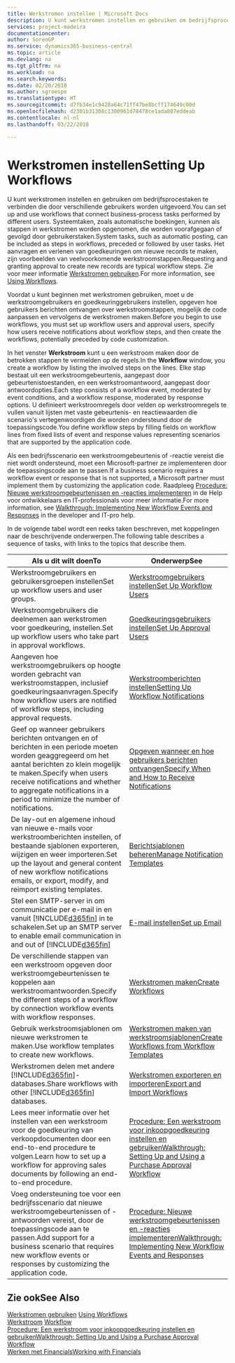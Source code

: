 ```yaml
---
title: Werkstromen instellen | Microsoft Docs
description: U kunt werkstromen instellen en gebruiken om bedrijfsprocestaken te verbinden die door verschillende gebruikers worden uitgevoerd. Systeemtaken, zoals automatische boekingen, kunnen als stappen in werkstromen worden opgenomen, die worden voorafgegaan of gevolgd door gebruikerstaken. Het aanvragen en verlenen van goedkeuringen om nieuwe records te maken, zijn voorbeelden van veelvoorkomende werkstroomstappen.
services: project-madeira
documentationcenter: 
author: SorenGP
ms.service: dynamics365-business-central
ms.topic: article
ms.devlang: na
ms.tgt_pltfrm: na
ms.workload: na
ms.search.keywords: 
ms.date: 02/20/2018
ms.author: sgroespe
ms.translationtype: HT
ms.sourcegitcommit: d7fb34e1c9428a64c71ff47be8bcff174649c00d
ms.openlocfilehash: d2301b31308c1300961d78478ce1ada807eddeab
ms.contentlocale: nl-nl
ms.lasthandoff: 03/22/2018

---
```

# <a name="setting-up-workflows"></a><span data-ttu-id="b2fbb-105">Werkstromen instellen</span><span class="sxs-lookup"><span data-stu-id="b2fbb-105">Setting Up Workflows</span></span>
<span data-ttu-id="b2fbb-106">U kunt werkstromen instellen en gebruiken om bedrijfsprocestaken te verbinden die door verschillende gebruikers worden uitgevoerd.</span><span class="sxs-lookup"><span data-stu-id="b2fbb-106">You can set up and use workflows that connect business-process tasks performed by different users.</span></span> <span data-ttu-id="b2fbb-107">Systeemtaken, zoals automatische boekingen, kunnen als stappen in werkstromen worden opgenomen, die worden voorafgegaan of gevolgd door gebruikerstaken.</span><span class="sxs-lookup"><span data-stu-id="b2fbb-107">System tasks, such as automatic posting, can be included as steps in workflows, preceded or followed by user tasks.</span></span> <span data-ttu-id="b2fbb-108">Het aanvragen en verlenen van goedkeuringen om nieuwe records te maken, zijn voorbeelden van veelvoorkomende werkstroomstappen.</span><span class="sxs-lookup"><span data-stu-id="b2fbb-108">Requesting and granting approval to create new records are typical workflow steps.</span></span> <span data-ttu-id="b2fbb-109">Zie voor meer informatie [Werkstromen gebruiken](across-use-workflows.md).</span><span class="sxs-lookup"><span data-stu-id="b2fbb-109">For more information, see [Using Workflows](across-use-workflows.md).</span></span>  

 <span data-ttu-id="b2fbb-110">Voordat u kunt beginnen met werkstromen gebruiken, moet u de werkstroomgebruikers en goedkeuringgebruikers instellen, opgeven hoe gebruikers berichten ontvangen over werkstroomstappen, mogelijk de code aanpassen en vervolgens de werkstromen maken.</span><span class="sxs-lookup"><span data-stu-id="b2fbb-110">Before you begin to use workflows, you must set up workflow users and approval users, specify how users receive notifications about workflow steps, and then create the workflows, potentially preceded by code customization.</span></span>  

 <span data-ttu-id="b2fbb-111">In het venster **Werkstroom** kunt u een werkstroom maken door de betrokken stappen te vermelden op de regels.</span><span class="sxs-lookup"><span data-stu-id="b2fbb-111">In the **Workflow** window, you create a workflow by listing the involved steps on the lines.</span></span> <span data-ttu-id="b2fbb-112">Elke stap bestaat uit een werkstroomgebeurtenis, aangepast door gebeurtenistoestanden, en een werkstroomantwoord, aangepast door antwoordopties.</span><span class="sxs-lookup"><span data-stu-id="b2fbb-112">Each step consists of a workflow event, moderated by event conditions, and a workflow response, moderated by response options.</span></span> <span data-ttu-id="b2fbb-113">U definieert werkstroomregels door velden op werkstroomregels te vullen vanuit lijsten met vaste gebeurtenis- en reactiewaarden die scenario's vertegenwoordigen die worden ondersteund door de toepassingscode.</span><span class="sxs-lookup"><span data-stu-id="b2fbb-113">You define workflow steps by filling fields on workflow lines from fixed lists of event and response values representing scenarios that are supported by the application code.</span></span>  

 <span data-ttu-id="b2fbb-114">Als een bedrijfsscenario een werkstroomgebeurtenis of -reactie vereist die niet wordt ondersteund, moet een Microsoft-partner ze implementeren door de toepassingscode aan te passen.</span><span class="sxs-lookup"><span data-stu-id="b2fbb-114">If a business scenario requires a workflow event or response that is not supported, a Microsoft partner must implement them by customizing the application code.</span></span> <span data-ttu-id="b2fbb-115">Raadpleeg [Procedure: Nieuwe werkstroomgebeurtenissen en -reacties implementeren](/dynamics-nav/Walkthrough--Implementing-New-Workflow-Events-and-Responses) in de Help voor ontwikkelaars en IT-professionals voor meer informatie.</span><span class="sxs-lookup"><span data-stu-id="b2fbb-115">For more information, see [Walkthrough: Implementing New Workflow Events and Responses](/dynamics-nav/Walkthrough--Implementing-New-Workflow-Events-and-Responses) in the developer and IT-pro help.</span></span>

 <span data-ttu-id="b2fbb-116">In de volgende tabel wordt een reeks taken beschreven, met koppelingen naar de beschrijvende onderwerpen.</span><span class="sxs-lookup"><span data-stu-id="b2fbb-116">The following table describes a sequence of tasks, with links to the topics that describe them.</span></span>  

|<span data-ttu-id="b2fbb-117">**Als u dit wilt doen**</span><span class="sxs-lookup"><span data-stu-id="b2fbb-117">**To**</span></span>|<span data-ttu-id="b2fbb-118">**Onderwerp**</span><span class="sxs-lookup"><span data-stu-id="b2fbb-118">**See**</span></span>|  
|------------|-------------|  
|<span data-ttu-id="b2fbb-119">Werkstroomgebruikers en gebruikersgroepen instellen</span><span class="sxs-lookup"><span data-stu-id="b2fbb-119">Set up workflow users and user groups.</span></span>|[<span data-ttu-id="b2fbb-120">Werkstroomgebruikers instellen</span><span class="sxs-lookup"><span data-stu-id="b2fbb-120">Set Up Workflow Users</span></span>](across-how-to-set-up-workflow-users.md)|  
|<span data-ttu-id="b2fbb-121">Werkstroomgebruikers die deelnemen aan werkstromen voor goedkeuring, instellen.</span><span class="sxs-lookup"><span data-stu-id="b2fbb-121">Set up workflow users who take part in approval workflows.</span></span>|[<span data-ttu-id="b2fbb-122">Goedkeuringsgebruikers instellen</span><span class="sxs-lookup"><span data-stu-id="b2fbb-122">Set Up Approval Users</span></span>](across-how-to-set-up-approval-users.md)|  
|<span data-ttu-id="b2fbb-123">Aangeven hoe werkstroomgebruikers op hoogte worden gebracht van werkstroomstappen, inclusief goedkeuringsaanvragen.</span><span class="sxs-lookup"><span data-stu-id="b2fbb-123">Specify how workflow users are notified of workflow steps, including approval requests.</span></span>|[<span data-ttu-id="b2fbb-124">Werkstroomberichten instellen</span><span class="sxs-lookup"><span data-stu-id="b2fbb-124">Setting Up Workflow Notifications</span></span>](across-setting-up-workflow-notifications.md)|  
|<span data-ttu-id="b2fbb-125">Geef op wanneer gebruikers berichten ontvangen en of berichten in een periode moeten worden geaggregeerd om het aantal berichten zo klein mogelijk te maken.</span><span class="sxs-lookup"><span data-stu-id="b2fbb-125">Specify when users receive notifications and whether to aggregate notifications in a period to minimize the number of notifications.</span></span>|[<span data-ttu-id="b2fbb-126">Opgeven wanneer en hoe gebruikers berichten ontvangen</span><span class="sxs-lookup"><span data-stu-id="b2fbb-126">Specify When and How to Receive Notifications</span></span>](across-how-to-specify-when-and-how-to-receive-notifications.md)|  
|<span data-ttu-id="b2fbb-127">De lay-out en algemene inhoud van nieuwe e-mails voor werkstroomberichten instellen, of bestaande sjablonen exporteren, wijzigen en weer importeren.</span><span class="sxs-lookup"><span data-stu-id="b2fbb-127">Set up the layout and general content of new workflow notifications emails, or export, modify, and reimport existing templates.</span></span>|[<span data-ttu-id="b2fbb-128">Berichtsjablonen beheren</span><span class="sxs-lookup"><span data-stu-id="b2fbb-128">Manage Notification Templates</span></span>](across-how-to-manage-notification-templates.md)|  
|<span data-ttu-id="b2fbb-129">Stel een SMTP-server in om communicatie per e-mail in en vanuit [!INCLUDE[d365fin](includes/d365fin_md.md)] in te schakelen.</span><span class="sxs-lookup"><span data-stu-id="b2fbb-129">Set up an SMTP server to enable email communication in and out of [!INCLUDE[d365fin](includes/d365fin_md.md)]</span></span>|[<span data-ttu-id="b2fbb-130">E-mail instellen</span><span class="sxs-lookup"><span data-stu-id="b2fbb-130">Set up Email</span></span>](admin-how-setup-email.md)|
|<span data-ttu-id="b2fbb-131">De verschillende stappen van een werkstroom opgeven door werkstroomgebeurtenissen te koppelen aan werkstroomantwoorden.</span><span class="sxs-lookup"><span data-stu-id="b2fbb-131">Specify the different steps of a workflow by connection workflow events with workflow responses.</span></span>|[<span data-ttu-id="b2fbb-132">Werkstromen maken</span><span class="sxs-lookup"><span data-stu-id="b2fbb-132">Create Workflows</span></span>](across-how-to-create-workflows.md)|  
|<span data-ttu-id="b2fbb-133">Gebruik werkstroomsjablonen om nieuwe werkstromen te maken.</span><span class="sxs-lookup"><span data-stu-id="b2fbb-133">Use workflow templates to create new workflows.</span></span>|[<span data-ttu-id="b2fbb-134">Werkstromen maken van werkstroomsjablonen</span><span class="sxs-lookup"><span data-stu-id="b2fbb-134">Create Workflows from Workflow Templates</span></span>](across-how-to-create-workflows-from-workflow-templates.md)|  
|<span data-ttu-id="b2fbb-135">Werkstromen delen met andere [!INCLUDE[d365fin](includes/d365fin_md.md)]-databases.</span><span class="sxs-lookup"><span data-stu-id="b2fbb-135">Share workflows with other [!INCLUDE[d365fin](includes/d365fin_md.md)] databases.</span></span>|[<span data-ttu-id="b2fbb-136">Werkstromen exporteren en importeren</span><span class="sxs-lookup"><span data-stu-id="b2fbb-136">Export and Import Workflows</span></span>](across-how-to-export-and-import-workflows.md)|  
|<span data-ttu-id="b2fbb-137">Lees meer informatie over het instellen van een werkstroom voor de goedkeuring van verkoopdocumenten door een end-to-end procedure te volgen.</span><span class="sxs-lookup"><span data-stu-id="b2fbb-137">Learn how to set up a workflow for approving sales documents by following an end-to-end procedure.</span></span>|[<span data-ttu-id="b2fbb-138">Procedure: Een werkstroom voor inkoopgoedkeuring instellen en gebruiken</span><span class="sxs-lookup"><span data-stu-id="b2fbb-138">Walkthrough: Setting Up and Using a Purchase Approval Workflow</span></span>](walkthrough-setting-up-and-using-a-purchase-approval-workflow.md)|  
|<span data-ttu-id="b2fbb-139">Voeg ondersteuning toe voor een bedrijfsscenario dat nieuwe werkstroomgebeurtenissen of -antwoorden vereist, door de toepassingscode aan te passen.</span><span class="sxs-lookup"><span data-stu-id="b2fbb-139">Add support for a business scenario that requires new workflow events or responses by customizing the application code.</span></span>|[<span data-ttu-id="b2fbb-140">Procedure: Nieuwe werkstroomgebeurtenissen en -reacties implementeren</span><span class="sxs-lookup"><span data-stu-id="b2fbb-140">Walkthrough: Implementing New Workflow Events and Responses</span></span>](/dynamics-nav/Walkthrough--Implementing-New-Workflow-Events-and-Responses)|  

## <a name="see-also"></a><span data-ttu-id="b2fbb-141">Zie ook</span><span class="sxs-lookup"><span data-stu-id="b2fbb-141">See Also</span></span>  
 <span data-ttu-id="b2fbb-142">[Werkstromen gebruiken](across-use-workflows.md) </span><span class="sxs-lookup"><span data-stu-id="b2fbb-142">[Using Workflows](across-use-workflows.md) </span></span>  
 <span data-ttu-id="b2fbb-143">[Werkstroom](across-workflow.md) </span><span class="sxs-lookup"><span data-stu-id="b2fbb-143">[Workflow](across-workflow.md) </span></span>  
 [<span data-ttu-id="b2fbb-144">Procedure: Een werkstroom voor inkoopgoedkeuring instellen en gebruiken</span><span class="sxs-lookup"><span data-stu-id="b2fbb-144">Walkthrough: Setting Up and Using a Purchase Approval Workflow</span></span>](walkthrough-setting-up-and-using-a-purchase-approval-workflow.md)  
 [<span data-ttu-id="b2fbb-145">Werken met Financials</span><span class="sxs-lookup"><span data-stu-id="b2fbb-145">Working with Financials</span></span>](ui-work-product.md)

